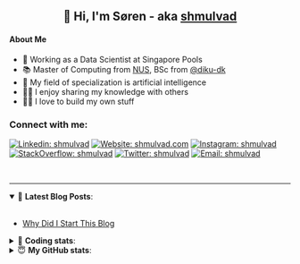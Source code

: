 <h2 align="center">
	👋 Hi, I'm Søren - aka <a href="https://shmulvad.com">shmulvad</a>
</h2>

#### About Me
- 🤖 Working as a Data Scientist at Singapore Pools
- 📚 Master of Computing from [NUS], BSc from [@diku-dk]
- 🧠 My field of specialization is artificial intelligence
- 👨‍🏫 I enjoy sharing my knowledge with others
- 👨‍💻 I love to build my own stuff

### Connect with me:

[![Linkedin: shmulvad](https://img.shields.io/badge/shmulvad-blue?style=flat&logo=Linkedin&logoColor=white)][linkedin]
[![Website: shmulvad.com](https://img.shields.io/badge/shmulvad.com-47CCCC?&style=flat&logo=Google-Chrome&logoColor=white)][website]
[![Instagram: shmulvad](https://img.shields.io/badge/-@shmulvad-purple?style=flat&logo=Instagram&logoColor=white)][instagram]
[![StackOverflow: shmulvad](https://img.shields.io/badge/shmulvad-FE7A16?style=flat&logo=stack-overflow&logoColor=white)][stackOverflow]
[![Twitter: shmulvad](https://img.shields.io/badge/@shmulvad-1ca0f1?style=flat&logo=twitter&logoColor=white)][twitter]
[![Email: shmulvad](https://img.shields.io/badge/shmulvad-D14836?style=flat&logo=gmail&logoColor=white)][mail]

<br />

---

<details open>
 <summary>📕 <b>Latest Blog Posts</b>: </summary>

<br>

<!-- BLOG-POST-LIST:START -->
- [Why Did I Start This Blog](https://shmulvad.com/blog/why-did-start-this-blog)
<!-- BLOG-POST-LIST:END -->

</details>

<!-- --- -->

<details>
 <summary>🤖 <b>Coding stats</b>: </summary>

<br>

NOTE: Doesn't track coding at work or work done in environments such as Jupyter Notebooks.

<!--START_SECTION:waka-->
![Code Time](http://img.shields.io/badge/Code%20Time-2%2C411%20hrs%2045%20mins-blue)

**I'm a Night 🦉** 

```text
🌞 Morning                427 commits         ██░░░░░░░░░░░░░░░░░░░░░░░   09.11 % 
🌆 Daytime                1226 commits        ███████░░░░░░░░░░░░░░░░░░   26.15 % 
🌃 Evening                1934 commits        ██████████░░░░░░░░░░░░░░░   41.25 % 
🌙 Night                  1102 commits        ██████░░░░░░░░░░░░░░░░░░░   23.50 % 
```


📊 **This Week I Spent My Time On** 

```text
💬 Programming Languages: 
Python                   5 hrs 3 mins        ███████████████░░░░░░░░░░   61.41 % 
Other                    1 hr 22 mins        ████░░░░░░░░░░░░░░░░░░░░░   16.61 % 
Bash                     45 mins             ██░░░░░░░░░░░░░░░░░░░░░░░   09.23 % 
Markdown                 23 mins             █░░░░░░░░░░░░░░░░░░░░░░░░   04.68 % 
CSS                      15 mins             █░░░░░░░░░░░░░░░░░░░░░░░░   03.08 % 

🔥 Editors: 
VS Code                  6 hrs 52 mins       █████████████████████░░░░   83.40 % 
Zsh                      1 hr 20 mins        ████░░░░░░░░░░░░░░░░░░░░░   16.35 % 
Sublime Text             1 min               ░░░░░░░░░░░░░░░░░░░░░░░░░   00.25 % 

🐱‍💻 Projects: 
overvaagning-admin       5 hrs 22 mins       ████████████████░░░░░░░░░   65.25 % 
company-scrapers         1 hr 20 mins        ████░░░░░░░░░░░░░░░░░░░░░   16.19 % 
km24-core                41 mins             ██░░░░░░░░░░░░░░░░░░░░░░░   08.46 % 
otp-database-migrater    22 mins             █░░░░░░░░░░░░░░░░░░░░░░░░   04.49 % 
sitesentinel             19 mins             █░░░░░░░░░░░░░░░░░░░░░░░░   03.93 % 
```


 Last Updated on 20/03/2024 18:40:00 UTC
<!--END_SECTION:waka-->

</details>

<!-- --- -->

<details>
 <summary>😇 <b>My GitHub stats</b>: </summary>

<br>

<img align="left" alt="shmulvad's Github Stats" src="https://github-readme-stats.vercel.app/api?username=shmulvad&show_icons=true&hide_border=true" />

</details>



[website]: https://shmulvad.com
[twitter]: https://twitter.com/shmulvad
[linkedin]: https://linkedin.com/in/shmulvad
[instagram]: https://instagram.com/shmulvad
[stackOverflow]: https://stackoverflow.com/users/9248793/shmulvad
[mail]: mailto:shmulvad@gmail.com
[@diku-dk]: https://github.com/diku-dk
[github]: https://github.com/shmulvad
[NUS]: https://www.nus.edu.sg
